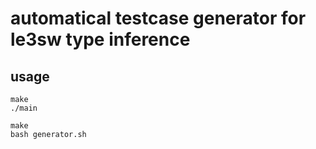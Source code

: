 # automatical testcase generator for le3sw type inference


## usage

```
make
./main
```

```
make
bash generator.sh
```
